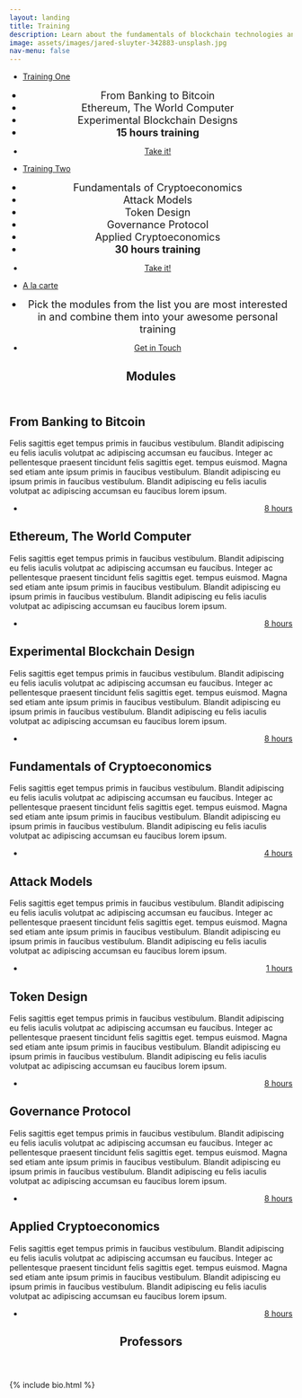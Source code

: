 ```yaml
---
layout: landing
title: Training
description: Learn about the fundamentals of blockchain technologies and its underlying logic layer of cryptoeconomics, the art of properly design incentives
image: assets/images/jared-sluyter-342883-unsplash.jpg
nav-menu: false
---
```


<!-- Main -->
<div id="main">

<!-- One -->
<section id="one">
	<div class="inner">
		<div class="row">
			<div class="4u 12u$(small)">
				<ul class="actions fit">
					<li><a href="#" class="button special disabled big fit">Training One</a></li>
				</ul>
				<ul class="alt">
					<li style="text-align: center; font-size: 1.3em;">From Banking to Bitcoin</li>
					<li style="text-align: center; font-size: 1.3em;">Ethereum, The World Computer</li>
					<li style="text-align: center; font-size: 1.3em;">Experimental Blockchain Designs</li>
					<li style="text-align: center; font-size: 1.3em;"><b>15 hours training</b></li>
				</ul>
				<ul style="text-align: center;" class="actions">
					<li><a href="#contact" class="button small scrolly">Take it!</a></li>
				</ul>
			</div>
			<div class="4u 12u$(small)">
				<ul class="actions fit">
					<li><a href="#" class="button special disabled big fit">Training Two</a></li>
				</ul>
				<ul class="alt">
					<li style="text-align: center; font-size: 1.3em;">Fundamentals of Cryptoeconomics</li>
					<li style="text-align: center; font-size: 1.3em;">Attack Models</li>
					<li style="text-align: center; font-size: 1.3em;">Token Design</li>
					<li style="text-align: center; font-size: 1.3em;">Governance Protocol</li>
					<li style="text-align: center; font-size: 1.3em;">Applied Cryptoeconomics</li>
					<li style="text-align: center; font-size: 1.3em;"><b>30 hours training</b></li>
				</ul>
				<ul style="text-align: center;" class="actions">
					<li><a href="#contact" class="button small scrolly">Take it!</a></li>
				</ul>
			</div>
			<div class="4u 12u$(small)">
				<ul class="actions fit">
					<li><a href="#" class="button special disabled big fit">A la carte</a></li>
				</ul>
				<ul class="alt">
					<li style="text-align: center; font-size: 1.3em;">Pick the modules from the list you are most interested in and combine them into your awesome personal training</li>
				</ul>
				<ul style="text-align: center;" class="actions">
					<li><a href="#contact" class="button small scrolly">Get in Touch</a></li>
				</ul>
			</div>
		</div>
	</div>
</section>
<!-- Two -->
<section id="two">
	<div class="inner">
		<header class="major">
			<h1>Modules</h1>
		</header>
    <div class="row">
      <div class="4u 12u$(medium)">
        <div class="box">
          <h2>From Banking to Bitcoin</h2>
          <p>Felis sagittis eget tempus primis in faucibus vestibulum. Blandit adipiscing eu felis iaculis volutpat ac adipiscing accumsan eu faucibus. Integer ac pellentesque praesent tincidunt felis sagittis eget. tempus euismod. Magna sed etiam ante ipsum primis in faucibus vestibulum. Blandit adipiscing eu ipsum primis in faucibus vestibulum. Blandit adipiscing eu felis iaculis volutpat ac adipiscing accumsan eu faucibus lorem ipsum.</p>
					<ul style="text-align: right;" class="actions">
						<li><a href="" class="button special small disabled">8 hours</a></li>
					</ul>
        </div>
      </div>
      <div class="4u 12u$(medium)">
        <div class="box">
          <h2>Ethereum, The World Computer</h2>
          <p>Felis sagittis eget tempus primis in faucibus vestibulum. Blandit adipiscing eu felis iaculis volutpat ac adipiscing accumsan eu faucibus. Integer ac pellentesque praesent tincidunt felis sagittis eget. tempus euismod. Magna sed etiam ante ipsum primis in faucibus vestibulum. Blandit adipiscing eu ipsum primis in faucibus vestibulum. Blandit adipiscing eu felis iaculis volutpat ac adipiscing accumsan eu faucibus lorem ipsum.</p>
					<ul style="text-align: right;" class="actions">
						<li><a href="" class="button special small disabled">8 hours</a></li>
					</ul>
        </div>
      </div>
      <div class="4u 12u$(medium)">
        <div class="box">
          <h2>Experimental Blockchain Design</h2>
          <p>Felis sagittis eget tempus primis in faucibus vestibulum. Blandit adipiscing eu felis iaculis volutpat ac adipiscing accumsan eu faucibus. Integer ac pellentesque praesent tincidunt felis sagittis eget. tempus euismod. Magna sed etiam ante ipsum primis in faucibus vestibulum. Blandit adipiscing eu ipsum primis in faucibus vestibulum. Blandit adipiscing eu felis iaculis volutpat ac adipiscing accumsan eu faucibus lorem ipsum.</p>
					<ul style="text-align: right;" class="actions">
						<li><a href="" class="button special small disabled">8 hours</a></li>
					</ul>
        </div>
      </div>
    </div>
    <!-- Break -->
    <div class="row 200%">
			<div class="6u 12u$(medium)">
				<div class="box">
		      <h2>Fundamentals of Cryptoeconomics</h2>
		      <p>Felis sagittis eget tempus primis in faucibus vestibulum. Blandit adipiscing eu felis iaculis volutpat ac adipiscing accumsan eu faucibus. Integer ac pellentesque praesent tincidunt felis sagittis eget. tempus euismod. Magna sed etiam ante ipsum primis in faucibus vestibulum. Blandit adipiscing eu ipsum primis in faucibus vestibulum. Blandit adipiscing eu felis iaculis volutpat ac adipiscing accumsan eu faucibus lorem ipsum.</p>
					<ul style="text-align: right;" class="actions">
						<li><a href="" class="button special small disabled">4 hours</a></li>
					</ul>
				</div>
    	</div>
			<div class="6u 12u$(medium)">
				<div class="box">
					<h2>Attack Models</h2>
					<p>Felis sagittis eget tempus primis in faucibus vestibulum. Blandit adipiscing eu felis iaculis volutpat ac adipiscing accumsan eu faucibus. Integer ac pellentesque praesent tincidunt felis sagittis eget. tempus euismod. Magna sed etiam ante ipsum primis in faucibus vestibulum. Blandit adipiscing eu ipsum primis in faucibus vestibulum. Blandit adipiscing eu felis iaculis volutpat ac adipiscing accumsan eu faucibus lorem ipsum.</p>
					<ul style="text-align: right;" class="actions">
						<li><a href="" class="button special small disabled">1 hours</a></li>
					</ul>
				</div>
			</div>
		</div>
    <!-- Break -->
		<div class="row 200%">
			<div class="6u 12u$(medium)">
		    <div class="box">
		      <h2>Token Design</h2>
		      <p>Felis sagittis eget tempus primis in faucibus vestibulum. Blandit adipiscing eu felis iaculis volutpat ac adipiscing accumsan eu faucibus. Integer ac pellentesque praesent tincidunt felis sagittis eget. tempus euismod. Magna sed etiam ante ipsum primis in faucibus vestibulum. Blandit adipiscing eu ipsum primis in faucibus vestibulum. Blandit adipiscing eu felis iaculis volutpat ac adipiscing accumsan eu faucibus lorem ipsum.</p>
					<ul style="text-align: right;" class="actions">
						<li><a href="" class="button special small disabled">8 hours</a></li>
					</ul>
		    </div>
			</div>
			<div class="6u 12u$(medium)">
		    <div class="box">
		      <h2>Governance Protocol</h2>
		      <p>Felis sagittis eget tempus primis in faucibus vestibulum. Blandit adipiscing eu felis iaculis volutpat ac adipiscing accumsan eu faucibus. Integer ac pellentesque praesent tincidunt felis sagittis eget. tempus euismod. Magna sed etiam ante ipsum primis in faucibus vestibulum. Blandit adipiscing eu ipsum primis in faucibus vestibulum. Blandit adipiscing eu felis iaculis volutpat ac adipiscing accumsan eu faucibus lorem ipsum.</p>
					<ul style="text-align: right;" class="actions">
						<li><a href="" class="button special small disabled">8 hours</a></li>
					</ul>
		    </div>
			</div>
		</div>
    <!-- Break -->
    <div class="box">
      <h2>Applied Cryptoeconomics</h2>
      <p>Felis sagittis eget tempus primis in faucibus vestibulum. Blandit adipiscing eu felis iaculis volutpat ac adipiscing accumsan eu faucibus. Integer ac pellentesque praesent tincidunt felis sagittis eget. tempus euismod. Magna sed etiam ante ipsum primis in faucibus vestibulum. Blandit adipiscing eu ipsum primis in faucibus vestibulum. Blandit adipiscing eu felis iaculis volutpat ac adipiscing accumsan eu faucibus lorem ipsum.</p>
			<ul style="text-align: right;" class="actions">
				<li><a href="" class="button special small disabled">8 hours</a></li>
			</ul>
    </div>
  </div>
</section>
<!-- Three -->
<section id="three">
	<div class="inner">
		<header class="major">
			<h1>Professors</h1>
		</header>
		{% include bio.html %}
	</div>
</section>

</div>
